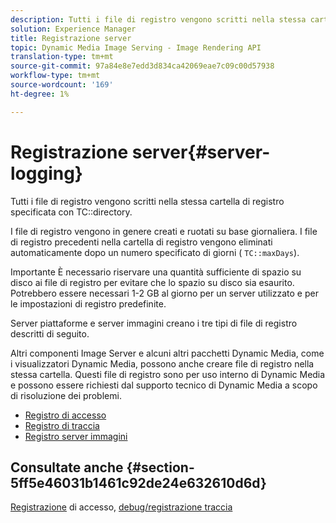 ```yaml
---
description: Tutti i file di registro vengono scritti nella stessa cartella di registro specificata con la directory TC.
solution: Experience Manager
title: Registrazione server
topic: Dynamic Media Image Serving - Image Rendering API
translation-type: tm+mt
source-git-commit: 97a84e8e7edd3d834ca42069eae7c09c00d57938
workflow-type: tm+mt
source-wordcount: '169'
ht-degree: 1%

---
```



# Registrazione server{#server-logging}

Tutti i file di registro vengono scritti nella stessa cartella di registro specificata con TC::directory.

I file di registro vengono in genere creati e ruotati su base giornaliera. I file di registro precedenti nella cartella di registro vengono eliminati automaticamente dopo un numero specificato di giorni ( `TC::maxDays`).

Importante È necessario riservare una quantità sufficiente di spazio su disco ai file di registro per evitare che lo spazio su disco sia esaurito. Potrebbero essere necessari 1-2 GB al giorno per un server utilizzato e per le impostazioni di registro predefinite.

Server piattaforme e server immagini creano i tre tipi di file di registro descritti di seguito.

Altri componenti Image Server e alcuni altri pacchetti Dynamic Media, come i visualizzatori Dynamic Media, possono anche creare file di registro nella stessa cartella. Questi file di registro sono per uso interno di Dynamic Media e possono essere richiesti dal supporto tecnico di Dynamic Media a scopo di risoluzione dei problemi.

* [Registro di accesso](c-access-log.md)
* [Registro di traccia](c-trace-log.md)
* [Registro server immagini](c-image-server-log.md)

## Consultate anche {#section-5ff5e46031b1461c92de24e632610d6d}

[Registrazione](../../../../is-api/image-serving-api-ref/c-configuration-and-administration/c-server-settings/r-access-logging.md#reference-5d175921c12a48a6be7f722517615d0f) di accesso,  [debug/registrazione traccia](../../../../is-api/image-serving-api-ref/c-configuration-and-administration/c-server-settings/r-debug-trace-logging.md#reference-4b372f81001849f5b495457da7af8e82)
